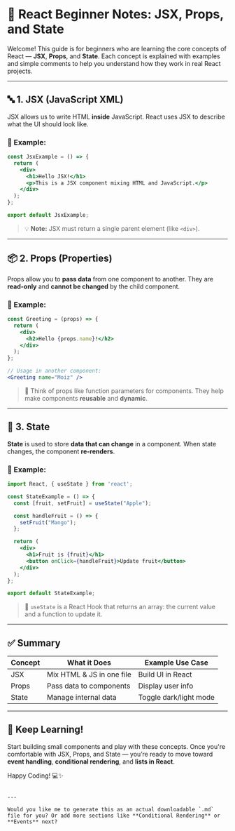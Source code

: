 # 🚀 React Beginner Notes: JSX, Props, and State

Welcome! This guide is for beginners who are learning the core concepts of React — **JSX**, **Props**, and **State**. Each concept is explained with examples and simple comments to help you understand how they work in real React projects.

---

## 🔤 1. JSX (JavaScript XML)

JSX allows us to write HTML **inside** JavaScript. React uses JSX to describe what the UI should look like.

### 📌 Example:

```jsx
const JsxExample = () => {
  return (
    <div>
      <h1>Hello JSX!</h1>
      <p>This is a JSX component mixing HTML and JavaScript.</p>
    </div>
  );
};

export default JsxExample;
```

> 💡 **Note:** JSX must return a single parent element (like `<div>`).

---

## 📦 2. Props (Properties)

Props allow you to **pass data** from one component to another. They are **read-only** and **cannot be changed** by the child component.

### 📌 Example:

```jsx
const Greeting = (props) => {
  return (
    <div>
      <h2>Hello {props.name}!</h2>
    </div>
  );
};

// Usage in another component:
<Greeting name="Moiz" />
```

> 🧠 Think of props like function parameters for components. They help make components **reusable** and **dynamic**.

---

## 🔁 3. State

**State** is used to store **data that can change** in a component. When state changes, the component **re-renders**.

### 📌 Example:

```jsx
import React, { useState } from 'react';

const StateExample = () => {
  const [fruit, setFruit] = useState("Apple");

  const handleFruit = () => {
    setFruit("Mango");
  };

  return (
    <div>
      <h1>Fruit is {fruit}</h1>
      <button onClick={handleFruit}>Update fruit</button>
    </div>
  );
};

export default StateExample;
```

> 🔧 `useState` is a React Hook that returns an array: the current value and a function to update it.

---

## ✅ Summary

| Concept | What it Does             | Example Use Case          |
|--------|--------------------------|---------------------------|
| JSX    | Mix HTML & JS in one file| Build UI in React         |
| Props  | Pass data to components  | Display user info         |
| State  | Manage internal data     | Toggle dark/light mode    |

---

## 🙌 Keep Learning!

Start building small components and play with these concepts. Once you're comfortable with JSX, Props, and State — you’re ready to move toward **event handling**, **conditional rendering**, and **lists in React**.

Happy Coding! 💻✨
```

---

Would you like me to generate this as an actual downloadable `.md` file for you? Or add more sections like **Conditional Rendering** or **Events** next?